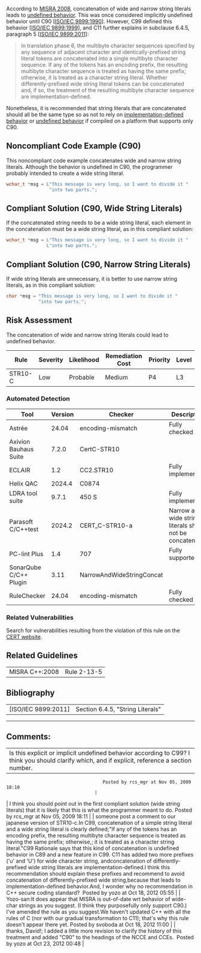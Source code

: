 According to [MISRA 2008](AA.-Bibliography_87152170.html#AA.Bibliography-MISRA08), concatenation of wide and narrow string literals leads to [undefined behavior](BB.-Definitions_87152273.html#BB.Definitions-undefinedbehavior). This was once considered implicitly undefined behavior until C90 \[[ISO/IEC 9899:1990](AA.-Bibliography_87152170.html#AA.Bibliography-ISO-IEC9899-1990)\]. However, C99 defined this behavior \[[ISO/IEC 9899:1999](AA.-Bibliography_87152170.html#AA.Bibliography-ISO-IEC9899-1999)\], and C11 further explains in subclause 6.4.5, paragraph 5 \[[ISO/IEC 9899:2011](AA.-Bibliography_87152170.html#AA.Bibliography-ISO-IEC9899-2011)\]:
> In translation phase 6, the multibyte character sequences specified by any sequence of adjacent character and identically-prefixed string literal tokens are concatenated into a single multibyte character sequence. If any of the tokens has an encoding prefix, the resulting multibyte character sequence is treated as having the same prefix; otherwise, it is treated as a character string literal. Whether differently-prefixed wide string literal tokens can be concatenated and, if so, the treatment of the resulting multibyte character sequence are implementation-defined.

Nonetheless, it is recommended that string literals that are concatenated should all be the same type so as not to rely on [implementation-defined behavior](BB.-Definitions_87152273.html#BB.Definitions-implementation-definedbehavior) or [undefined behavior](BB.-Definitions_87152273.html#BB.Definitions-undefinedbehavior) if compiled on a platform that supports only C90.
## Noncompliant Code Example (C90)
This noncompliant code example concatenates wide and narrow string literals. Although the behavior is undefined in C90, the programmer probably intended to create a wide string literal.
``` c
wchar_t *msg = L"This message is very long, so I want to divide it "
                "into two parts.";
```
## Compliant Solution (C90, Wide String Literals)
If the concatenated string needs to be a wide string literal, each element in the concatenation must be a wide string literal, as in this compliant solution:
``` c
wchar_t *msg = L"This message is very long, so I want to divide it "
               L"into two parts.";
```
## Compliant Solution (C90, Narrow String Literals)
If wide string literals are unnecessary, it is better to use narrow string literals, as in this compliant solution:
``` c
char *msg = "This message is very long, so I want to divide it "
            "into two parts.";
```
## Risk Assessment
The concatenation of wide and narrow string literals could lead to undefined behavior.

| Rule | Severity | Likelihood | Remediation Cost | Priority | Level |
| ----|----|----|----|----|----|
| STR10-C | Low | Probable | Medium | P4 | L3 |

### Automated Detection

| Tool | Version | Checker | Description |
| ----|----|----|----|
| Astrée | 24.04 | encoding-mismatch | Fully checked |
| Axivion Bauhaus Suite | 7.2.0 | CertC-STR10 |  |
| ECLAIR | 1.2 | CC2.STR10 | Fully implemented. |
| Helix QAC | 2024.4 | C0874 |  |
| LDRA tool suite | 9.7.1 | 450 S | Fully implemented |
| Parasoft C/C++test | 2024.2 | CERT_C-STR10-a | Narrow and wide string literals shall not be concatenated |
| PC-lint Plus | 1.4 | 707 | Fully supported |
| SonarQube C/C++ Plugin | 3.11 | NarrowAndWideStringConcat |  |
| RuleChecker | 24.04 | encoding-mismatch | Fully checked |

### Related Vulnerabilities
Search for vulnerabilities resulting from the violation of this rule on the [CERT website](https://www.kb.cert.org/vulnotes/bymetric?searchview&query=FIELD+KEYWORDS+contains+STR10-C).
## Related Guidelines

|  |  |
| ----|----|
| MISRA C++:2008 | Rule 2-13-5 |

## Bibliography

|  |  |
| ----|----|
| [ISO/IEC 9899:2011] | Section 6.4.5, "String Literals" |

------------------------------------------------------------------------
[](../c/STR09-C_%20Don't%20assume%20numeric%20values%20for%20expressions%20with%20type%20plain%20character) [](../c/Rec_%2007_%20Characters%20and%20Strings%20_STR_) [](https://wiki.sei.cmu.edu/confluence/pages/viewpage.action?pageId=87152096)
## Comments:

|  |
| ----|
| Is this explicit or implicit undefined behavior according to C99?  I think you should clarify which, and if explicit, reference a section number.
                                        Posted by rcs_mgr at Nov 05, 2009 18:10
                                     |
| I think you should point out in the first compliant solution (wide string literals) that it is likely that this is what the programmer meant to do.
                                        Posted by rcs_mgr at Nov 05, 2009 18:11
                                     |
| someone post a comment to our japanese version of STR10-c.In C99, concatenation of a simple string literal and a wide string literal is clearly defined;"If any of the tokens has an encoding prefix, the resulting multibyte character sequence is treated as having the same prefix; otherwise,; it is treated as a character string literal."C99 Rationale says that this kind of concatenation is undefined behavior in C89 and a new feature in C99. C11 has added two more prefixes ('u' and 'U') for wide character string, andconcatenation of differently-prefixed wide string literals are implementation-defined.I think this recommendation should explain these prefixes and recommend to avoid concatenation of differently-prefixed wide string,because that leads to implementation-defined behavior.And, I wonder why no recommendation in C++ secure coding standard? 
                                        Posted by yozo at Oct 18, 2012 05:55
                                     |
| Yozo-san:It does appear that MISRA is out-of-date wrt behavior of wide-char strings as you suggest. (I think they purposefully only support C90.) I've amended the rule as you suggest.We haven't updated C++ with all the rules of C (nor with our gradual transformation to C11); that's why this rule doesn't appear there yet.
                                        Posted by svoboda at Oct 18, 2012 11:00
                                     |
| thanks, David!; I added a little more revision to clarify the history of this treatment and added "C90" to the headings of the NCCE and CCEs. 
                                        Posted by yozo at Oct 23, 2012 00:48
                                     |

